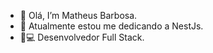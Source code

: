 - 👋 Olá, I’m Matheus Barbosa.
- 👀 Atualmente estou me dedicando a NestJs.
- 📱💻 Desenvolvedor Full Stack.
